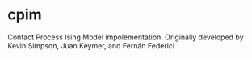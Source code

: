 # cpim
Contact Process Ising Model impolementation. Originally developed by Kevin Simpson, Juan Keymer, and Fernán Federici
